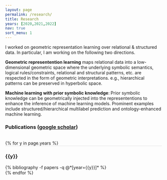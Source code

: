 ```yaml
---
layout: page
permalink: /research/
title: Research
years: [2020,2021,2022]
nav: true
sort_menu: 1
---
```

I worked on geometric representation learning over relational & structured data. In particular, I am working on the following two directions.

**Geometric representention learning** maps relational data into a low-dimensional geometric space where the underlying symbolic semantics, logical rules/constraints, relational and structural patterns, etc. are respected in the form of geometric interpretations. e.g., hierarchical patterns can be preserved in hyperbolic space.

**Machine learning with prior symbolic knowledge**: Prior symbolic knowledge can be geometrically injected into the represententions to enhance the inference of machine learning models. Prominent examples include structured/hierarchical multilabel prediction and ontology-enhanced machine learning. 


### Publications ([google scholar](https://scholar.google.com/citations?user=lmBXicIAAAAJ))

<div class="publications">

<br/>
{% for y in page.years %}
  <div class="row m-0 p-0" style="border-top: 1px solid #ddd; flex-direction: row-reverse;">
    <div class="col-sm-1 mt-2 p-0 pr-1">
      <h3 class="bibliography-year">{{y}}</h3>
    </div>
    <div class="col-sm-11 p-0">
      {% bibliography -f papers -q @*[year={{y}}]* %}
    </div>
  </div>
{% endfor %}
